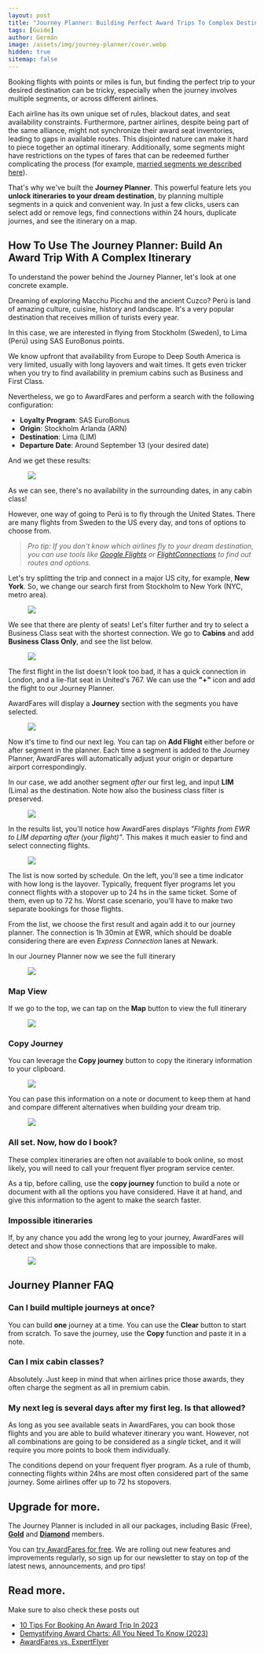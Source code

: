 ```yaml
---
layout: post
title: "Journey Planner: Building Perfect Award Trips To Complex Destinations"
tags: [Guide]
author: Germán
image: /assets/img/journey-planner/cover.webp
hidden: true
sitemap: false
---
```


Booking flights with points or miles is fun, but finding the perfect trip to your desired destination can be tricky, especially when the journey involves multiple segments, or across different airlines. 

Each airline has its own unique set of rules, blackout dates, and seat availability constraints. Furthermore, partner airlines, despite being part of the same alliance, might not synchronize their award seat inventories, leading to gaps in available routes. This disjointed nature can make it hard to piece together an optimal itinerary. Additionally, some segments might have restrictions on the types of fares that can be redeemed further complicating the process (for example, [married segments we described here](https://blog.awardfares.com/married-segments/)).

That's why we've built the **Journey Planner**. This powerful feature lets you **unlock itineraries to your dream destination**, by planning multiple segments in a quick and convenient way. In just a few clicks, users can select add or remove legs, find connections within 24 hours, duplicate journes, and see the itinerary on a map.


## How To Use The Journey Planner: Build An Award Trip With A Complex Itinerary


To understand the power behind the Journey Planner, let's look at one concrete example. 

Dreaming of exploring Macchu Picchu and the ancient Cuzco? Perú is land of amazing culture, cuisine, history and landscape. It's a very popular destination that receives million of turists every year.

In this case, we are interested in flying from Stockholm (Sweden), to Lima (Perú) using SAS EuroBonus points.

We know upfront that availability from Europe to Deep South America is very limited, usually with long layovers and wait times. It gets even tricker when you try to find availability in premium cabins such as Business and First Class.

Nevertheless, we go to AwardFares and perform a search with the following configuration:

* **Loyalty Program**: SAS EuroBonus
* **Origin**: Stockholm Arlanda (ARN)
* **Destination**: Lima (LIM)
* **Departure Date**: Around September 13 (your desired date)

And we get these results:

<figure>
<img src="../assets/img/journey-planner/arn-lim.webp" />
</figure>

As we can see, there's no availability in the surrounding dates, in any cabin class!

However, one way of going to Perú is to fly through the United States. There are many flights from Sweden to the US every day, and tons of options to choose from.

> *Pro tip: If you don't know which airlines fly to your dream destination, you can use tools like [Google Flights](https://www.google.com/travel/flights) or [FlightConnections](https://www.flightconnections.com/) to find out routes and options.*


Let's try splitting the trip and connect in a major US city, for example, **New York**. So, we change our search first from Stockholm to New York (NYC, metro area).

<figure>
<img src="../assets/img/journey-planner/arn-nyc.webp" />
</figure>


We see that there are plenty of seats! Let's filter further and try to select a Business Class seat with the shortest connection. We go to **Cabins** and add **Business Class Only**, and see the list below.

<figure>
<img src="../assets/img/journey-planner/arn-nyc-list-biz.webp" />
</figure>

The first flight in the list doesn't look too bad, it has a quick connection in London, and a lie-flat seat in United's 767. We can use the **"+"** icon and add the flight to our Journey Planner.

AwardFares will display a **Journey** section with the segments you have selected.

<figure>
<img src="../assets/img/journey-planner/journey-1.webp" />
</figure>

Now it's time to find our next leg. You can tap on **Add Flight** either before or after segment in the planner. Each time a segment is added to the Journey Planner, AwardFares will automatically adjust your origin or departure airport correspondingly.

In our case, we add another segment *after* our first leg, and input **LIM** (Lima) as the destination. Note how also the business class filter is preserved.

<figure>
<img src="../assets/img/journey-planner/ewr-lim.webp" />
</figure>

In the results list, you'll notice how AwardFares displays *"Flights from EWR to LIM departing after (your flight)"*. This makes it much easier to find and select connecting flights.

<figure>
<img src="../assets/img/journey-planner/next-segment.webp" />
</figure>

The list is now sorted by schedule. On the left, you'll see a time indicator with how long is the layover. Typically, frequent flyer programs let you connect flights with a stopover up to 24 hs in the same ticket. Some of them, even up to 72 hs. Worst case scenario, you'll have to make two separate bookings for those flights.

From the list, we choose the first result and again add it to our journey planner. The connection is 1h 30min at EWR, which should be doable considering there are even *Express Connection* lanes at Newark.

In our Journey Planner now we see the full itinerary

<figure>
<img src="../assets/img/journey-planner/journey-2.webp" />
</figure>


### Map View

If we go to the top, we can tap on the **Map** button to view the full itinerary

<figure>
<img src="../assets/img/journey-planner/journey-map.webp" />
</figure>

### Copy Journey

You can leverage the **Copy journey** button to copy the itinerary information to your clipboard.

<figure>
<img src="../assets/img/journey-planner/copy-journey.webp" />
</figure>

You can pase this information on a note or document to keep them at hand and compare different alternatives when building your dream trip.

<figure>
<img src="../assets/img/journey-planner/notes.webp" />
</figure>


### All set. Now, how do I book?

These complex itineraries are often not available to book online, so most likely, you will need to call your frequent flyer program service center.

As a tip, before calling, use the **copy journey** function to build a note or document with all the options you have considered. Have it at hand, and give this information to the agent to make the search faster.


### Impossible itineraries

If, by any chance you add the wrong leg to your journey, AwardFares will detect and show those connections that are impossible to make. 

<figure>
<img src="../assets/img/journey-planner/impossible-journey.webp" />
</figure>


## Journey Planner FAQ

### Can I build multiple journeys at once?

You can build **one** journey at a time. You can use the **Clear** button to start from scratch. To save the journey, use the **Copy** function and paste it in a note.

### Can I mix cabin classes?

Absolutely. Just keep in mind that when airlines price those awards, they often charge the segment as all in premium cabin.

### My next leg is several days after my first leg. Is that allowed?

As long as you see available seats in AwardFares, you can book those flights and you are able to build whatever itinerary you want. However, not all combinations are going to be considered as a *single* ticket, and it will require you more points to book them individually.

The conditions depend on your frequent flyer program. As a rule of thumb, connecting flights within 24hs are most often considered part of the same journey. Some airlines offer up to 72 hs stopovers.


## Upgrade for more.

The Journey Planner is included in all our packages, including Basic (Free), [**Gold**](https://awardfares.com/pricing) and [**Diamond**](https://awardfares.com/pricing) members.


You can [try AwardFares for free](https://awardfares.com/). We are rolling out new features and improvements regularly, so sign up for our newsletter to stay on top of the latest news, announcements, and pro tips!


## Read more.

Make sure to also check these posts out

- [10 Tips For Booking An Award Trip In 2023](https://blog.awardfares.com/award-trip-tips/)
- [Demystifying Award Charts: All You Need To Know (2023)](https://blog.awardfares.com/demystifying-award-charts/)
- [AwardFares vs. ExpertFlyer](https://blog.awardfares.com/awardfares-vs-expertflyer/)